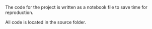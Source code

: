 The code for the project is written as a notebook file to save time for reproduction.

All code is located in the source folder.
